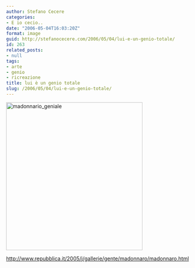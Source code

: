 ```yaml
---
author: Stefano Cecere
categories:
- E io cecio..
date: "2006-05-04T16:03:20Z"
format: image
guid: http://stefanocecere.com/2006/05/04/lui-e-un-genio-totale/
id: 263
related_posts:
- null
tags:
- arte
- genio
- ricreazione
title: lui è un genio totale
slug: /2006/05/04/lui-e-un-genio-totale/
---
```


<img src="http://stefanocecere.com/wp-content/uploads/sites/3/2006/05/madonnario_geniale.jpg" alt="madonnario_geniale" width="370" height="400" class="alignnone size-full wp-image-5488" srcset="http://stefanocecere.com/wp-content/uploads/sites/3/2006/05/madonnario_geniale.jpg 370w, http://stefanocecere.com/wp-content/uploads/sites/3/2006/05/madonnario_geniale-278x300.jpg 278w" sizes="(max-width: 370px) 100vw, 370px" /></p> http://www.repubblica.it/2005/j/gallerie/gente/madonnaro/madonnaro.html</a>